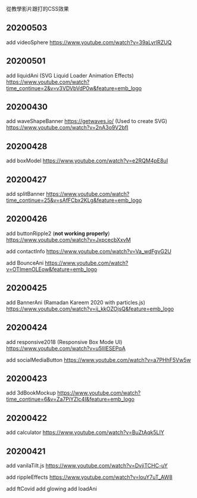 從教學影片跟打的CSS效果

## 20200503

add videoSphere
https://www.youtube.com/watch?v=39aLyrlRZUQ

## 20200501

add liquidAni (SVG Liquid Loader Animation Effects)
https://www.youtube.com/watch?time_continue=2&v=v3VDVbVdP0w&feature=emb_logo

## 20200430

add waveShapeBanner
https://getwaves.io/ (Used to create SVG)
https://www.youtube.com/watch?v=2nA3o9V2bfI

## 20200428

add boxModel
https://www.youtube.com/watch?v=e2RQM4pE8uI

## 20200427

add splitBanner
https://www.youtube.com/watch?time_continue=25&v=sAfFCbx2KLg&feature=emb_logo

## 20200426

add buttonRipple2 (**not working properly**)
https://www.youtube.com/watch?v=JxpcecbXxvM

add contactInfo
https://www.youtube.com/watch?v=Va_wdFgvG2U

add BounceAni
https://www.youtube.com/watch?v=OTlmenOLEow&feature=emb_logo    

## 20200425

add BannerAni (Ramadan Kareem 2020 with particles.js)
https://www.youtube.com/watch?v=ij_kkOZOjsQ&feature=emb_logo

## 20200424

add responsive2018 (Responsive Box Mode UI)
https://www.youtube.com/watch?v=u5llIESEPqA

add socialMediaButton
https://www.youtube.com/watch?v=a7PHhF5Vw5w

## 20200423

add 3dBookMockup
https://www.youtube.com/watch?time_continue=6&v=Za7PiYZlc4I&feature=emb_logo

## 20200422

add calculator
https://www.youtube.com/watch?v=BuZtAqk5LIY

## 20200421

add vanilaTilt.js
https://www.youtube.com/watch?v=DvjiTCHC-uY

add rippleEffects
https://www.youtube.com/watch?v=louY7uT_AW8

add ftCovid
add glowing
add loadAni